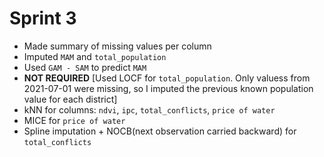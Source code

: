 # Sprint 3
* Made summary of missing values per column
* Imputed `MAM` and `total_population`
* Used `GAM - SAM` to predict `MAM`
* **NOT REQUIRED** [Used LOCF for `total_population`. Only valuess from 2021-07-01 were missing, so I imputed the previous known population value for each district]
* kNN for columns: `ndvi`, `ipc`, `total_conflicts`, `price of water`
* MICE for `price of water`
* Spline imputation + NOCB(next observation carried backward) for `total_conflicts`


